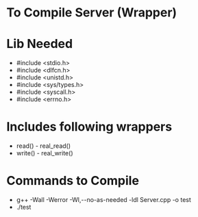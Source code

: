 # To Compile Server (Wrapper) # 

# Lib Needed #
  * #include <stdio.h>
  * #include <dlfcn.h>
  * #include <unistd.h>
  * #include <sys/types.h>
  * #include <syscall.h>
  * #include <errno.h>

# Includes following wrappers # 
  * read()   -   real_read()
  * write()  -   real_write()

# Commands to Compile #
  * g++ -Wall -Werror -Wl,--no-as-needed -ldl Server.cpp -o test
  * ./test
